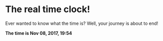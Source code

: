 # The real time clock!

Ever wanted to know what the time is? Well, your journey is about to end!

**The time is Nov 08, 2017, 19:54**